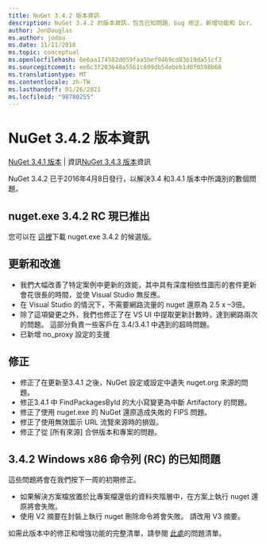 ```yaml
---
title: NuGet 3.4.2 版本資訊
description: NuGet 3.4.2 的版本資訊，包含已知問題、bug 修正、新增功能和 Dcr。
author: JonDouglas
ms.author: jodou
ms.date: 11/11/2016
ms.topic: conceptual
ms.openlocfilehash: 6e6aa174582d059faa5bef9469cd83b19da51cf3
ms.sourcegitcommit: ee6c3f203648a5561c809db54ebeb1d0f0598b68
ms.translationtype: MT
ms.contentlocale: zh-TW
ms.lasthandoff: 01/26/2021
ms.locfileid: "98780255"
---
```

# <a name="nuget-342-release-notes"></a>NuGet 3.4.2 版本資訊

[NuGet 3.4.1 版本](../release-notes/nuget-3.4.1.md)  |  資訊[NuGet 3.4.3 版本](../release-notes/nuget-3.4.3.md)資訊

NuGet 3.4.2 已于2016年4月8日發行，以解決3.4 和3.4.1 版本中所識別的數個問題。

## <a name="nugetexe-342-rc-is-now-available"></a>nuget.exe 3.4.2 RC 現已推出

您可以在 [這裡](https://dist.nuget.org/index.html)下載 nuget.exe 3.4.2 的候選版。

## <a name="updates-and-improvements"></a>更新和改進

* 我們大幅改善了特定案例中更新的效能，其中具有深度相依性圖形的套件更新會花很長的時間，並使 Visual Studio 無反應。
* 在 Visual Studio 的情況下，不需要網路流量的 nuget 還原為 2.5 x –3倍。
* 除了這項變更之外，我們也修正了在 VS UI 中提取更新計數時，達到網路兩次的問題。 這部分負責一些客戶在 3.4/3.4.1 中遇到的超時問題。
* 已新增 no_proxy 設定的支援

## <a name="fixes"></a>修正

* 修正了在更新至3.4.1 之後，NuGet 設定或設定中遺失 nuget.org 來源的問題。
* 修正3.4.1 中 FindPackagesById 的大小寫變更為中斷 Artifactory 的問題。
* 修正了使用 nuget.exe 的 NuGet 還原造成失敗的 FIPS 問題。
* 修正了使用無效圖示 URL 流覽來源時的損毀。
* 修正了從 [所有來源] 合併版本和專案的問題。

## <a name="known-issues-in-342-windows-x86-commandline-rc"></a>3.4.2 Windows x86 命令列 (RC) 的已知問題

這些問題將會在我們按下一周的初期修正。

*  如果解決方案檔放置於比專案檔還低的資料夾階層中，在方案上執行 nuget 還原將會失敗。
*  使用 V2 摘要在封裝上執行 nuget 刪除命令將會失敗。 請改用 V3 摘要。


如需此版本中的修正和增強功能的完整清單，請參閱 [此處](https://github.com/NuGet/Home/issues?utf8=%E2%9C%93&q=is%3Aissue+milestone%3A3.4.2++is%3Aclosed+)的問題清單。